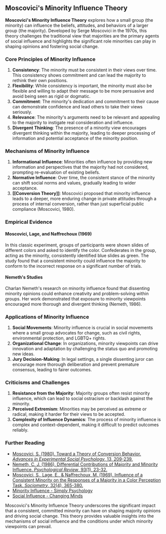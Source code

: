## Moscovici's Minority Influence Theory

**Moscovici's Minority Influence Theory** explores how a small group (the minority) can influence the beliefs, attitudes, and behaviors of a larger group (the majority). Developed by Serge Moscovici in the 1970s, this theory challenges the traditional view that majorities are the primary agents of social influence and highlights the significant role minorities can play in shaping opinions and fostering social change.

### Core Principles of Minority Influence

1. **Consistency**: The minority must be consistent in their views over time. This consistency shows commitment and can lead the majority to rethink their own positions.
2. **Flexibility**: While consistency is important, the minority must also be flexible and willing to adapt their message to be more persuasive and avoid being seen as rigid or dogmatic.
3. **Commitment**: The minority's dedication and commitment to their cause can demonstrate confidence and lead others to take their views seriously.
4. **Relevance**: The minority's arguments need to be relevant and appealing to the majority to instigate real consideration and influence.
5. **Divergent Thinking**: The presence of a minority view encourages divergent thinking within the majority, leading to deeper processing of information and potential acceptance of the minority position.

### Mechanisms of Minority Influence

1. **Informational Influence**: Minorities often influence by providing new information and perspectives that the majority had not considered, prompting re-evaluation of existing beliefs.
2. **Normative Influence**: Over time, the consistent stance of the minority can shift social norms and values, gradually leading to wider acceptance.
3. **[[Conversion Theory]]**: Moscovici proposed that minority influence leads to a deeper, more enduring change in private attitudes through a process of internal conversion, rather than just superficial public compliance (Moscovici, 1980).

### Empirical Evidence

#### Moscovici, Lage, and Naffrechoux (1969)

In this classic experiment, groups of participants were shown slides of different colors and asked to identify the color. Confederates in the group, acting as the minority, consistently identified blue slides as green. The study found that a consistent minority could influence the majority to conform to the incorrect response on a significant number of trials.

#### Nemeth's Studies

Charlan Nemeth's research on minority influence found that dissenting minority opinions could enhance creativity and problem-solving within groups. Her work demonstrated that exposure to minority viewpoints encouraged more thorough and divergent thinking (Nemeth, 1986).

### Applications of Minority Influence

1. **Social Movements**: Minority influence is crucial in social movements where a small group advocates for change, such as civil rights, environmental protection, and LGBTQ+ rights.
2. **Organizational Change**: In organizations, minority viewpoints can drive innovation and adaptation by challenging the status quo and promoting new ideas.
3. **Jury Decision-Making**: In legal settings, a single dissenting juror can encourage more thorough deliberation and prevent premature consensus, leading to fairer outcomes.

### Criticisms and Challenges

1. **Resistance from the Majority**: Majority groups often resist minority influence, which can lead to social ostracism or backlash against the minority.
2. **Perceived Extremism**: Minorities may be perceived as extreme or radical, making it harder for their views to be accepted.
3. **Complexity of Influence Dynamics**: The process of minority influence is complex and context-dependent, making it difficult to predict outcomes reliably.

### Further Reading

- [Moscovici, S. (1980). Toward a Theory of Conversion Behavior. *Advances in Experimental Social Psychology*, 13, 209-239.](https://www.sciencedirect.com/science/article/pii/S0065260108603726)
- [Nemeth, C. J. (1986). Differential Contributions of Majority and Minority Influence. *Psychological Review*, 93(1), 23-32.](https://psycnet.apa.org/doi/10.1037/0033-295X.93.1.23)
- [Moscovici, S., Lage, E., & Naffrechoux, M. (1969). Influence of a Consistent Minority on the Responses of a Majority in a Color Perception Task. *Sociometry*, 32(4), 365-380.](https://www.jstor.org/stable/2786541)
- [Minority Influence - Simply Psychology](https://www.simplypsychology.org/minority-influence.html)
- [Social Influence - Changing Minds](http://changingminds.org/explanations/theories/minority_influence.htm)

Moscovici's Minority Influence Theory underscores the significant impact that a consistent, committed minority can have on shaping majority opinions and driving social change. This theory provides valuable insights into the mechanisms of social influence and the conditions under which minority viewpoints can prevail.